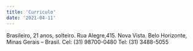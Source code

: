 ```yaml
---
title: 'Curriculo'
date: '2021-04-11'
---
```


<p class= "textoCentro">Brasileiro, 21 anos, solteiro. 
Rua Alegre,415. Nova Vista.
Belo Horizonte, Minas Gerais – Brasil.
Cel: (31) 98700-0480 Tel: (31) 3488-5055</p>
